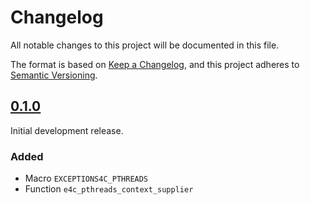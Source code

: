 
# Changelog

All notable changes to this project will be documented in this file.

The format is based on [Keep a Changelog](https://keepachangelog.com/en/1.1.0/),
and this project adheres to [Semantic Versioning](https://semver.org/).


## [0.1.0]

Initial development release.

### Added

- Macro `EXCEPTIONS4C_PTHREADS`
- Function `e4c_pthreads_context_supplier`


[Unreleased]: https://github.com/guillermocalvo/exceptions4c-pthreads/compare/main...develop
[0.1.0]: https://github.com/guillermocalvo/exceptions4c/releases/tag/0.1.0
